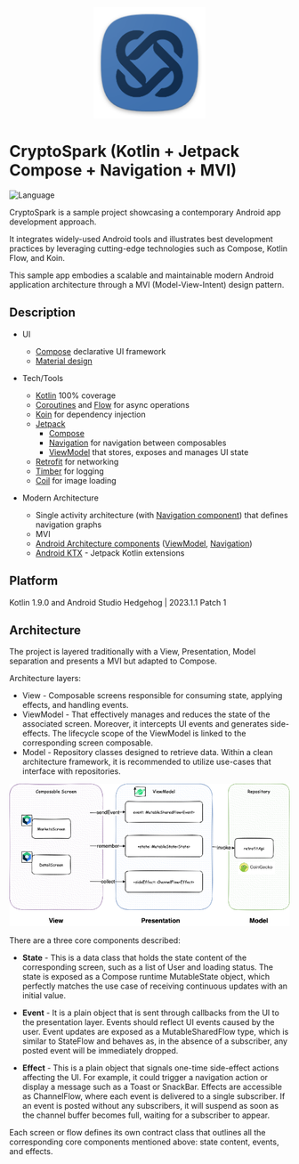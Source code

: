 <div align="center">

<p><img src="misc/ic_launcher.png" width="200"></p>
</div>

# CryptoSpark (Kotlin + Jetpack Compose + Navigation + MVI)


![Language](https://img.shields.io/github/languages/top/cortinico/kotlin-android-template?color=blue&logo=kotlin)

CryptoSpark is a sample project showcasing a contemporary Android app development approach. 

It integrates widely-used Android tools and illustrates best development practices by leveraging cutting-edge technologies such as Compose, Kotlin Flow, and Koin. 

This sample app embodies a scalable and maintainable modern Android application architecture through a MVI (Model-View-Intent) design pattern.
## Description

* UI
    * [Compose](https://developer.android.com/jetpack/compose) declarative UI framework
    * [Material design](https://material.io/design)

* Tech/Tools
    * [Kotlin](https://kotlinlang.org/) 100% coverage
    * [Coroutines](https://kotlinlang.org/docs/reference/coroutines-overview.html) and [Flow](https://developer.android.com/kotlin/flow) for async operations
    * [Koin](https://insert-koin.io/) for dependency injection
    * [Jetpack](https://developer.android.com/jetpack)
        * [Compose](https://developer.android.com/jetpack/compose)
        * [Navigation](https://developer.android.com/topic/libraries/architecture/navigation/) for navigation between composables
        * [ViewModel](https://developer.android.com/topic/libraries/architecture/viewmodel) that stores, exposes and manages UI state
    * [Retrofit](https://square.github.io/retrofit/) for networking
    * [Timber](https://github.com/JakeWharton/timber) for logging
    * [Coil](https://github.com/coil-kt/coil) for image loading

* Modern Architecture
    * Single activity architecture (with [Navigation component](https://developer.android.com/guide/navigation/navigation-getting-started)) that defines navigation graphs
    * MVI
    * [Android Architecture components](https://developer.android.com/topic/libraries/architecture) ([ViewModel](https://developer.android.com/topic/libraries/architecture/viewmodel), [Navigation](https://developer.android.com/jetpack/androidx/releases/navigation))
    * [Android KTX](https://developer.android.com/kotlin/ktx) - Jetpack Kotlin extensions
## Platform
Kotlin 1.9.0 and Android Studio Hedgehog | 2023.1.1 Patch 1

## Architecture
The project is layered traditionally with a View, Presentation, Model separation and presents a MVI but adapted to Compose.

Architecture layers:
* View - Composable screens responsible for consuming state, applying effects, and handling events.
* ViewModel - That effectively manages and reduces the state of the associated screen. Moreover, it intercepts UI events and generates side-effects. The lifecycle scope of the ViewModel is linked to the corresponding screen composable.
* Model - Repository classes designed to retrieve data. Within a clean architecture framework, it is recommended to utilize use-cases that interface with repositories.
<div align="center">
<p><img src="misc/architecture.png" width="800"></p>
</div>

There are a three core components described:
* **State** - This is a data class that holds the state content of the corresponding screen, such as a list of User and loading status. The state is exposed as a Compose runtime MutableState object, which perfectly matches the use case of receiving continuous updates with an initial value.

* **Event** - It is a plain object that is sent through callbacks from the UI to the presentation layer. Events should reflect UI events caused by the user. Event updates are exposed as a MutableSharedFlow type, which is similar to StateFlow and behaves as, in the absence of a subscriber, any posted event will be immediately dropped.

* **Effect** - This is a plain object that signals one-time side-effect actions affecting the UI. For example, it could trigger a navigation action or display a message such as a Toast or SnackBar. Effects are accessible as ChannelFlow, where each event is delivered to a single subscriber. If an event is posted without any subscribers, it will suspend as soon as the channel buffer becomes full, waiting for a subscriber to appear.

Each screen or flow defines its own contract class that outlines all the corresponding core components mentioned above: state content, events, and effects.
